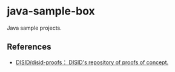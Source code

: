 # java-sample-box

Java sample projects.

## References

 - [DISID/disid-proofs： DISID's repository of proofs of concept.](https://github.com/DISID/disid-proofs)
